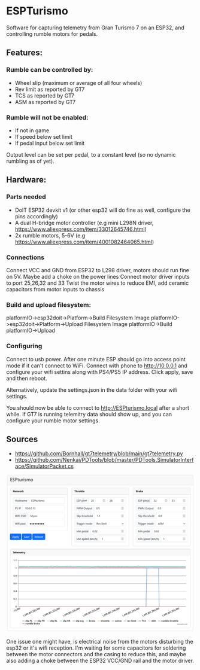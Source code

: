 # ESPTurismo

Software for capturing telemetry from Gran Turismo 7 on an ESP32, and controlling rumble motors for pedals.

## Features:

### Rumble can be controlled by:
* Wheel slip (maximum or average of all four wheels)
* Rev limit as reported by GT7
* TCS as reported by GT7
* ASM as reported by GT7

### Rumble will not be enabled:
* If not in game
* If speed below set limit
* If pedal input below set limit

Output level can be set per pedal, to a constant level (so no dynamic rumbling as of yet).

## Hardware:
### Parts needed
* DoIT ESP32 devkit v1 (or other esp32 will do fine as well, configure the pins accordingly)
* A dual H-bridge motor controller (e.g mini L298N driver, https://www.aliexpress.com/item/33012645746.html)
* 2x rumble motors, 5-6V (e.g https://www.aliexpress.com/item/4001082464065.html)

### Connections
Connect VCC and GND from ESP32 to L298 driver, motors should run fine on 5V. Maybe add a choke on the power lines
Connect motor driver inputs to port 25,26,32 and 33
Twist the motor wires to reduce EMI, add ceramic capacitors from motor inputs to chassis

### Build and upload filesystem:
platformIO->esp32doit->Platform->Build Filesystem Image
platformIO->esp32doit->Platform->Upload Filesystem Image
platformIO->Build
platformIO->Upload

### Configuring
Connect to usb power. After one minute ESP should go into access point mode if it can't connect to WiFi.
Connect with phone to http://10.0.0.1 and configure your wifi settins along with PS4/PS5 IP address.
Click apply, save and then reboot.

Alternatively, update the settings.json in the data folder with your wifi settings.

You should now be able to connect to http://ESPturismo.local after a short while. If GT7 is running telemitry
data should show up, and you can configure your rumble motor settings.

## Sources
* https://github.com/Bornhall/gt7telemetry/blob/main/gt7telemetry.py
* https://github.com/Nenkai/PDTools/blob/master/PDTools.SimulatorInterface/SimulatorPacket.cs

![screenshot](docs/screenshot.png)

One issue one might have, is electrical noise from the motors disturbing the esp32 or it's wifi reception.
I'm waiting for some capacitors for soldering between the motor connectors and the casing to reduce this,
and maybe also adding a choke between the ESP32 VCC/GND rail and the motor driver.